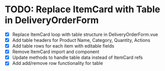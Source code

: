 # TODO: Replace ItemCard with Table in DeliveryOrderForm

- [x] Replace ItemCard loop with table structure in DeliveryOrderForm.vue
- [x] Add table headers for Product Name, Category, Quantity, Actions
- [x] Add table rows for each item with editable fields
- [x] Remove ItemCard import and component
- [x] Update methods to handle table data instead of ItemCard refs
- [x] Add add/remove row functionality for table
